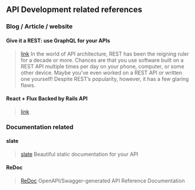 ## API Development related references


### Blog / Article / website 
#### Give it a REST: use GraphQL for your APIs
>[link](https://medium.freecodecamp.com/give-it-a-rest-use-graphql-for-your-apis-40a2761e6336#.4niiiwms3) In the world of API architecture, REST has been the reigning ruler for a decade or more. Chances are that you use software built on a REST API multiple times per day on your phone, computer, or some other device. Maybe you’ve even worked on a REST API or written one yourself! Despite REST’s popularity, however, it has a few glaring flaws.
#### React + Flux Backed by Rails API
>[link](http://fancypixel.github.io/blog/2015/01/28/react-plus-flux-backed-by-rails-api/)


### Documentation related
#### slate
> [slate](https://github.com/lord/slate) Beautiful static documentation for your API

#### ReDoc
> [ReDoc](https://github.com/Rebilly/ReDoc) OpenAPI/Swagger-generated API Reference Documentation

